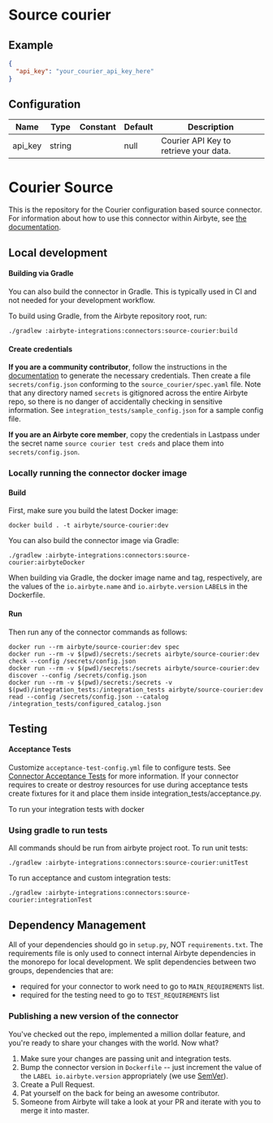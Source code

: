 # Source courier

## Example
```json
{
  "api_key": "your_courier_api_key_here"
}
```

## Configuration
| Name | Type | Constant | Default | Description |
| --- | --- | --- | --- | --- |
|api_key |string||null|Courier API Key to retrieve your data.|

# Courier Source

This is the repository for the Courier configuration based source connector.
For information about how to use this connector within Airbyte, see [the documentation](https://docs.airbyte.io/integrations/sources/courier).

## Local development

#### Building via Gradle
You can also build the connector in Gradle. This is typically used in CI and not needed for your development workflow.

To build using Gradle, from the Airbyte repository root, run:
```
./gradlew :airbyte-integrations:connectors:source-courier:build
```

#### Create credentials
**If you are a community contributor**, follow the instructions in the [documentation](https://docs.airbyte.io/integrations/sources/courier)
to generate the necessary credentials. Then create a file `secrets/config.json` conforming to the `source_courier/spec.yaml` file.
Note that any directory named `secrets` is gitignored across the entire Airbyte repo, so there is no danger of accidentally checking in sensitive information.
See `integration_tests/sample_config.json` for a sample config file.

**If you are an Airbyte core member**, copy the credentials in Lastpass under the secret name `source courier test creds`
and place them into `secrets/config.json`.

### Locally running the connector docker image

#### Build
First, make sure you build the latest Docker image:
```
docker build . -t airbyte/source-courier:dev
```

You can also build the connector image via Gradle:
```
./gradlew :airbyte-integrations:connectors:source-courier:airbyteDocker
```
When building via Gradle, the docker image name and tag, respectively, are the values of the `io.airbyte.name` and `io.airbyte.version` `LABEL`s in
the Dockerfile.

#### Run
Then run any of the connector commands as follows:
```
docker run --rm airbyte/source-courier:dev spec
docker run --rm -v $(pwd)/secrets:/secrets airbyte/source-courier:dev check --config /secrets/config.json
docker run --rm -v $(pwd)/secrets:/secrets airbyte/source-courier:dev discover --config /secrets/config.json
docker run --rm -v $(pwd)/secrets:/secrets -v $(pwd)/integration_tests:/integration_tests airbyte/source-courier:dev read --config /secrets/config.json --catalog /integration_tests/configured_catalog.json
```
## Testing

#### Acceptance Tests
Customize `acceptance-test-config.yml` file to configure tests. See [Connector Acceptance Tests](https://docs.airbyte.io/connector-development/testing-connectors/connector-acceptance-tests-reference) for more information.
If your connector requires to create or destroy resources for use during acceptance tests create fixtures for it and place them inside integration_tests/acceptance.py.

To run your integration tests with docker

### Using gradle to run tests
All commands should be run from airbyte project root.
To run unit tests:
```
./gradlew :airbyte-integrations:connectors:source-courier:unitTest
```
To run acceptance and custom integration tests:
```
./gradlew :airbyte-integrations:connectors:source-courier:integrationTest
```

## Dependency Management
All of your dependencies should go in `setup.py`, NOT `requirements.txt`. The requirements file is only used to connect internal Airbyte dependencies in the monorepo for local development.
We split dependencies between two groups, dependencies that are:
* required for your connector to work need to go to `MAIN_REQUIREMENTS` list.
* required for the testing need to go to `TEST_REQUIREMENTS` list

### Publishing a new version of the connector
You've checked out the repo, implemented a million dollar feature, and you're ready to share your changes with the world. Now what?
1. Make sure your changes are passing unit and integration tests.
1. Bump the connector version in `Dockerfile` -- just increment the value of the `LABEL io.airbyte.version` appropriately (we use [SemVer](https://semver.org/)).
1. Create a Pull Request.
1. Pat yourself on the back for being an awesome contributor.
1. Someone from Airbyte will take a look at your PR and iterate with you to merge it into master.
